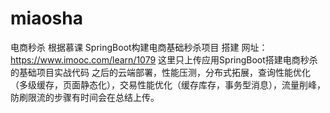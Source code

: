# miaosha
电商秒杀
根据慕课 SpringBoot构建电商基础秒杀项目 搭建
网址：https://www.imooc.com/learn/1079 
这里只上传应用SpringBoot搭建电商秒杀的基础项目实战代码
之后的云端部署，性能压测，分布式拓展，查询性能优化（多级缓存，页面静态化），交易性能优化（缓存库存，事务型消息），流量削峰，防刷限流的步骤有时间会在总结上传。
